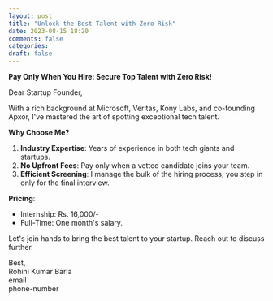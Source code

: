 ```yaml
---
layout: post
title: "Unlock the Best Talent with Zero Risk"
date: 2023-08-15 18:20
comments: false
categories:
draft: false
---
```


**Pay Only When You Hire: Secure Top Talent with Zero Risk!**

Dear Startup Founder,

With a rich background at Microsoft, Veritas, Kony Labs, and co-founding Apxor, I've mastered the art of spotting exceptional tech talent.

**Why Choose Me?**
1. **Industry Expertise**: Years of experience in both tech giants and startups.
2. **No Upfront Fees**: Pay only when a vetted candidate joins your team.
3. **Efficient Screening**: I manage the bulk of the hiring process; you step in only for the final interview.

**Pricing**:
- Internship: Rs. 16,000/-
- Full-Time: One month's salary.

Let's join hands to bring the best talent to your startup. Reach out to discuss further.

Best,  
Rohini Kumar Barla  
email  
phone-number  
